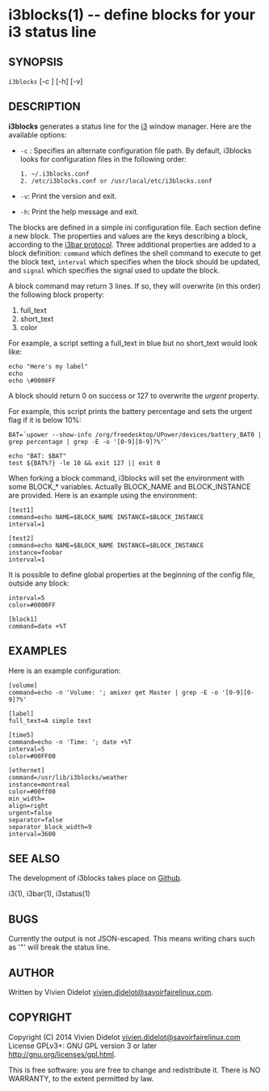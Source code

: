 i3blocks(1) -- define blocks for your i3 status line
====================================================

## SYNOPSIS

`i3blocks` [-c <configfile>] [-h] [-v]

## DESCRIPTION

**i3blocks** generates a status line for the [i3](http://i3wm.org) window 
manager. Here are the available options:

  * `-c` <configfile>:
    Specifies an alternate configuration file path. By default, i3blocks looks 
    for configuration files in the following order:

        1. ~/.i3blocks.conf
        2. /etc/i3blocks.conf or /usr/local/etc/i3blocks.conf

  * `-v`:
    Print the version and exit.

  * `-h`:
    Print the help message and exit.

The blocks are defined in a simple ini configuration file. Each section define 
a new block. The properties and values are the keys describing a block, 
according to the [i3bar protocol](http://i3wm.org/docs/i3bar-protocol.html).
Three additional properties are added to a block definition: `command` which 
defines the shell command to execute to get the block text, `interval` which 
specifies when the block should be updated, and `signal` which specifies the 
signal used to update the block.

A block command may return 3 lines. If so, they will overwrite (in this order) 
the following block property:

  1. full_text
  2. short_text
  3. color

For example, a script setting a full_text in blue but no short_text would look 
like:

    echo "Here's my label"
    echo
    echo \#0000FF

A block should return 0 on success or 127 to overwrite the *urgent* property.

For example, this script prints the battery percentage and sets the urgent flag 
if it is below 10%:

    BAT=`upower --show-info /org/freedesktop/UPower/devices/battery_BAT0 | grep percentage | grep -E -o '[0-9][0-9]?%'` 

    echo "BAT: $BAT"
    test ${BAT%?} -le 10 && exit 127 || exit 0

When forking a block command, i3blocks will set the environment with some 
BLOCK_* variables. Actually BLOCK_NAME and BLOCK_INSTANCE are provided.
Here is an example using the environment:

    [test1]
    command=echo NAME=$BLOCK_NAME INSTANCE=$BLOCK_INSTANCE
    interval=1

    [test2]
    command=echo NAME=$BLOCK_NAME INSTANCE=$BLOCK_INSTANCE
    instance=foobar
    interval=1

It is possible to define global properties at the beginning of the config file, 
outside any block:

    interval=5
    color=#0000FF

    [block1]
    command=date +%T

## EXAMPLES

Here is an example configuration:

    [volume]
    command=echo -n 'Volume: '; amixer get Master | grep -E -o '[0-9][0-9]?%'

    [label]
    full_text=A simple text

    [time5]
    command=echo -n 'Time: '; date +%T
    interval=5
    color=#00FF00

    [ethernet]
    command=/usr/lib/i3blocks/weather
    instance=montreal
    color=#00ff00
    min_width=
    align=right
    urgent=false
    separator=false
    separator_block_width=9
    interval=3600

## SEE ALSO

The development of i3blocks takes place on [Github](https://github.com/vivien/i3blocks).

i3(1), i3bar(1), i3status(1)

## BUGS

Currently the output is not JSON-escaped. This means writing chars such as '"' 
will break the status line.

## AUTHOR

Written by Vivien Didelot <vivien.didelot@savoirfairelinux.com>.

## COPYRIGHT

Copyright (C) 2014 Vivien Didelot <vivien.didelot@savoirfairelinux.com>
License GPLv3+: GNU GPL version 3 or later <http://gnu.org/licenses/gpl.html>.

This is free software: you are free to change and redistribute it. There is NO 
WARRANTY, to the extent permitted by law.
